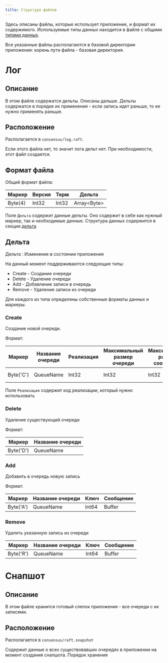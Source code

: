 ```yaml
---
title: Структура файлов
---
```


Здесь описаны файлы, которые использует приложение, и формат их содержимого.
Используемые типы данных находится в файле с общими [типами данных](network-protocol.md).

Все указанные файлы располагаются в базовой директории приложения: корень пути файла - базовая директория.

# Лог

## Описание

В этом файле содержатся дельты.
Описаны дальше.
Дельты содержатся в порядке их применения - если запись идет раньше, то ее нужно применять раньше.

## Расположение

Располагается в `consensus/log.raft`.

Если этого файла нет, то значит лога дельт нет.
При необходимости, этот файл создается.

## Формат файла

Общий формат файла:

| Маркер  | Версия | Терм  | Дельта       |
|---------|--------|-------|--------------|
| Byte(4) | Int32  | Int32 | Array\<Byte> |

Поле `Дельта` содержит данные дельты.
Оно содержит в себе как нужный маркер, так и необходимые данные.
Структура данных содержится в секции [дельта](#дельта)

## Дельта

Дельта
: Изменение в состоянии приложения

На данный момент поддерживаются следующие типы:

- Create - Создание очереди
- Delete - Удаление очереди
- Add - Добавление записи в очередь
- Remove - Удаление записи из очереди

Для каждого из типа определены собственные форматы данных и маркеры.

### Create

Создание новой очереди.

Формат:

| Маркер    | Название очереди | Реализация | Максимальный размер очереди | Максимальный размер сообщения | Диапазон ключей                |
|-----------|------------------|------------|-----------------------------|-------------------------------|--------------------------------|
| Byte('C') | QueueName        | Int32      | Int32                       | Int32                         | Nullable\<Pair\<Int64, Int64>> | 

Поле `Реализация` содержит код реализации, который нужно использовать

### Delete

Удаление существующей очереди

Формат:

| Маркер    | Название очереди |
|-----------|------------------|
| Byte('D') | QueueName        |

### Add

Добавить в очередь новую запись

Формат:

| Маркер    | Название очереди | Ключ  | Сообщение |
|-----------|------------------|-------|-----------|
| Byte('A') | QueueName        | Int64 | Buffer    |

### Remove

Удалить указанную запись из очереди

| Маркер    | Название очереди | Ключ  | Сообщение |
|-----------|------------------|-------|-----------|
| Byte('R') | QueueName        | Int64 | Buffer    |

# Снапшот

## Описание

В этом файле хранится готовый слепок приложения - все очереди с их записями.

## Расположение

Располагается в `consensus/raft.snapshot`

Содержит данные о всех существовавших очередях в приложении на момент создания снапшота.
Порядок хранения 

